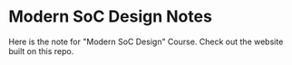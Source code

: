 # Modern SoC Design Notes

Here is the note for "Modern SoC Design" Course.
Check out the website built on this repo.

